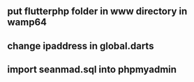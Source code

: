 ## put flutterphp folder in www directory in wamp64
## change ipaddress in global.darts
## import seanmad.sql into phpmyadmin

